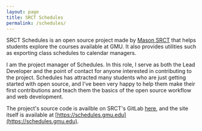 ```yaml
---
layout: page
title: SRCT Schedules
permalink: /schedules/
---
```


SRCT Schedules is an open source project made by [Mason
SRCT](https://srct.gmu.edu) that helps students explore the courses
available at GMU. It also provides utilities such as exporting class
schedules to calendar managers.

I am the project manager of Schedules. In this role, I serve as both
the Lead Developer and the point of contact for anyone interested in
contributing to the project. Schedules has attracted many students who
are just getting started with open source, and I've been very happy to
help them make their first contributions and teach them the basics of
the open source workflow and web development.

The project's source code is availble on SRCT's GitLab
[here](https://git.gmu.edu/srct/schedules), and the site itself is
available at [https://schedules.gmu.edu](https://schedules.gmu.edu).
